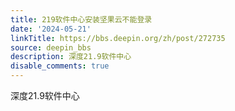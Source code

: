 ```yaml
---
title: 219软件中心安装坚果云不能登录
date: '2024-05-21'
linkTitle: https://bbs.deepin.org/zh/post/272735
source: deepin_bbs
description: 深度21.9软件中心
disable_comments: true
---
```

深度21.9软件中心
